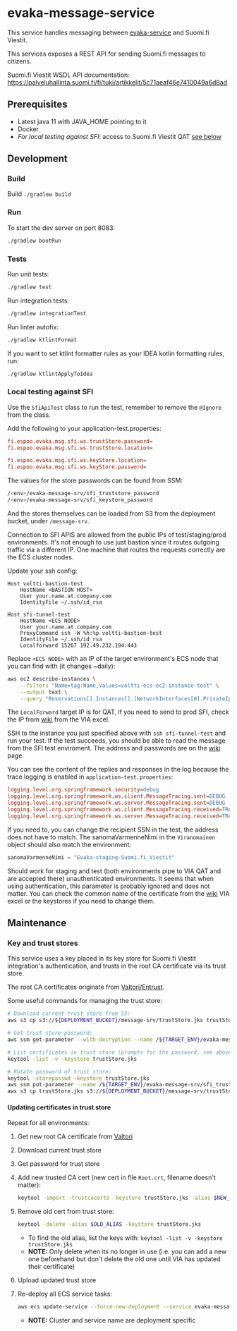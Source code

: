 <!--
SPDX-FileCopyrightText: 2017-2020 City of Espoo

SPDX-License-Identifier: LGPL-2.1-or-later
-->

# evaka-message-service

This service handles messaging between [evaka-service](../service/README.md) and Suomi.fi Viestit.

This services exposes a REST API for sending Suomi.fi messages to citizens.

Suomi.fi Viestit WSDL API documentation: <https://palveluhallinta.suomi.fi/fi/tuki/artikkelit/5c71aeaf46e7410049a6d8ad>

## Prerequisites

- Latest java 11 with JAVA_HOME pointing to it
- Docker
- *For local testing against SFI*: access to Suomi.fi Viestit QAT [see below](#Local-testing-against-SFI)

## Development

### Build

Build `./gradlew build`

### Run

To start the dev server on port 8083:

```sh
./gradlew bootRun
```

### Tests

Run unit tests:

```sh
./gradlew test
```

Run integration tests:

```sh
./gradlew integrationTest
```

Run linter autofix:

```sh
./gradlew ktlintFormat
```

If you want to set ktlint formatter rules as your IDEA kotlin formatting rules, run:

```sh
./gradlew ktlintApplyToIdea
```

### Local testing against SFI

Use the `SfiApiTest` class to run the test, remember to remove the `@Ignore` from the class.

Add the following to your application-test.properties:

```ini
fi.espoo.evaka.msg.sfi.ws.trustStore.password=
fi.espoo.evaka.msg.sfi.ws.trustStore.location=

fi.espoo.evaka.msg.sfi.ws.keyStore.location=
fi.espoo.evaka.msg.sfi.ws.keyStore.password=
```

The values for the store passwords can be found from SSM:

```sh
/<env>/evaka-message-srv/sfi_truststore_password
/<env>/evaka-message-srv/sfi_keystore_password
```

And the stores themselves can be loaded from S3 from the deployment bucket, under `/message-srv`.

Connection to SFI APIS are allowed from the public IPs of test/staging/prod environments. It's not enough to
use just bastion since it routes outgoing traffic via a different IP. One machine that routes the requests correctly
are the ECS cluster nodes.

Update your ssh config:

```ssh-config
Host voltti-bastion-test
    HostName <BASTION HOST>
    User your.name.at.company.com
    IdentityFile ~/.ssh/id_rsa

Host sfi-tunnel-test
    HostName <ECS NODE>
    User your.name.at.company.com
    ProxyCommand ssh -W %h:%p voltti-bastion-test
    IdentityFile ~/.ssh/id_rsa
    Localforward 15267 192.49.232.194:443
```

Replace `<ECS NODE>` with an IP of the target environment's ECS node that
you can find with (it changes ~daily):

```sh
aws ec2 describe-instances \
    --filters "Name=tag:Name,Values=voltti-ecs-ec2-instance-test" \
    --output text \
    --query "Reservations[].Instances[].[NetworkInterfaces[0].PrivateIpAddress][0]"
```

The `LocalForward` target IP is for QAT, if you need to send to prod SFI, check the IP from [wiki](https://voltti.atlassian.net/wiki/spaces/EVAKA/pages/852328491/Suomi.fi+Viestit+k+ytt+notto)
from the VIA excel.

SSH to the instance you just specified above with `ssh sfi-tunnel-test` and run your test. If the test succeeds, you should be
able to read the message from the SFI test enviroment. The address and passwords are on the  [wiki](https://voltti.atlassian.net/wiki/spaces/EVAKA/pages/852328491/Suomi.fi+Viestit+k+ytt+notto)
page.

You can see the content of the replies and responses in the log because the trace logging is enabled in `application-test.properties`:

```ini
logging.level.org.springframework.security=debug
logging.level.org.springframework.ws.client.MessageTracing.sent=DEBUG
logging.level.org.springframework.ws.server.MessageTracing.sent=DEBUG
logging.level.org.springframework.ws.client.MessageTracing.received=TRACE
logging.level.org.springframework.ws.server.MessageTracing.received=TRACE
```

If you need to, you can change the recipient SSN in the test, the address does not have to match. The sanomaVarmenneNimi
in the `Viranomainen` object should also match the environment:

```kotlin
sanomaVarmenneNimi = "Evaka-staging-Suomi.fi_Viestit"
```

Should work for staging and test (both environments pipe to VIA QAT and are accepted there) unauthenticated environments.
It seems that when using authentication, this parameter is probably ignored and does not matter. You can check the common
name of the certificate from the [wiki](https://voltti.atlassian.net/wiki/spaces/EVAKA/pages/852328491/Suomi.fi+Viestit+k+ytt+notto)
 VIA excel or the keystores if you need to change them.

## Maintenance

### Key and trust stores

This service uses a key placed in its key store for Suomi.fi Viestit integration's
authentication, and trusts in the root CA certificate via its trust store.

The root CA certificates originate from [Valtori/Entrust](https://valtori.fi/yhteinen-integraatioalusta-via-julkiset-varmenteet).

Some useful commands for managing the trust store:

```sh
# Download current trust store from S3:
aws s3 cp s3://${DEPLOYMENT_BUCKET}/message-srv/trustStore.jks trustStore.jks

# Get trust store password:
aws ssm get-parameter --with-decryption --name /${TARGET_ENV}/evaka-message-srv/sfi_truststore_password --query 'Parameter.Value' --output text

# List certificates in trust store (prompts for the password, see above):
keytool -list -v -keystore trustStore.jks

# Rotate password of trust store:
keytool -storepasswd -keystore trustStore.jks
aws ssm put-parameter --name /${TARGET_ENV}/evaka-message-srv/sfi_truststore_password --value 'supersecretpassword' --type SecureString --overwrite
aws s3 cp trustStore.jks s3://${DEPLOYMENT_BUCKET}/message-srv/trustStore.jks
```

#### Updating certificates in trust store

Repeat for all environments:

1. Get new root CA certificate from [Valtori](https://valtori.fi/yhteinen-integraatioalusta-via-julkiset-varmenteet)
1. Download current trust store
1. Get password for trust store
1. Add new trusted CA cert (new cert in file `Root.crt`, filename doesn't matter):

    ```sh
    keytool -import -trustcacerts -keystore trustStore.jks -alias $NEW_ALIAS -file Root.crt
    ```

1. Remove old cert from trust store:

    ```sh
    keytool -delete -alias $OLD_ALIAS -keystore trustStore.jks
    ```

    - To find the old alias, list the keys with: `keytool -list -v -keystore trustStore.jks`
    - **NOTE:** Only delete when its no longer in use (i.e. you can add a new one beforehand but don't delete the old one until VIA has updated their certificate)
1. Upload updated trust store
1. Re-deploy all ECS service tasks:

    ```sh
    aws ecs update-service --force-new-deployment --service evaka-message-srv --cluster voltti-ecs-cluster-$ENV
    ```

    - **NOTE:** Cluster and service name are deployment specific
